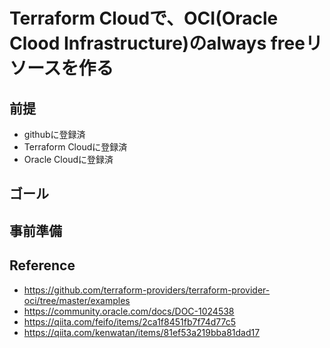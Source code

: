 # Terraform Cloudで、OCI(Oracle Clood Infrastructure)のalways freeリソースを作る
## 前提
-  githubに登録済
-  Terraform Cloudに登録済
-  Oracle Cloudに登録済

## ゴール

## 事前準備

## Reference
-  https://github.com/terraform-providers/terraform-provider-oci/tree/master/examples
-  https://community.oracle.com/docs/DOC-1024538
-  https://qiita.com/feifo/items/2ca1f8451fb7f74d77c5
-  https://qiita.com/kenwatan/items/81ef53a219bba81dad17
